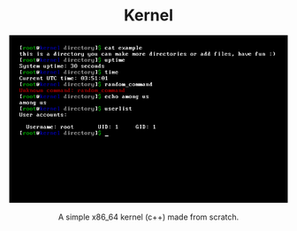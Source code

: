 <div align="center">

# Kernel

![](.github/kernel.png)

A simple x86_64 kernel (c++) made from scratch.

</div>
